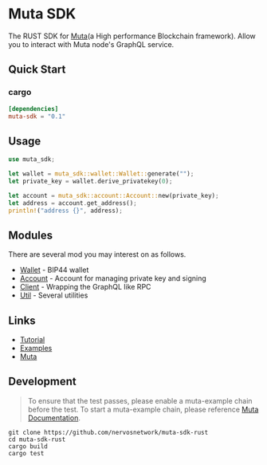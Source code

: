 # Muta SDK

The RUST SDK for [Muta](https://github.com/nervosnetwork/muta)(a High performance Blockchain framework). Allow you to interact with Muta node's GraphQL service.

## Quick Start

### cargo

```toml
[dependencies]
muta-sdk = "0.1"
```

## Usage

```rust
use muta_sdk;

let wallet = muta_sdk::wallet::Wallet::generate("");
let private_key = wallet.derive_privatekey(0);

let account = muta_sdk::account::Account::new(private_key);
let address = account.get_address();
println!("address {}", address);
```

## Modules

There are several mod you may interest on as follows.

- [Wallet](./src/wallet.rs) - BIP44 wallet
- [Account](./src/account.rs) - Account for managing private key and signing
- [Client](./src/client) - Wrapping the GraphQL like RPC
- [Util](./src/util.rs) - Several utilities

## Links

- [Tutorial](./docs/tutorial.md)
- [Examples](./examples)
- [Muta](https://github.com/nervosnetwork/muta)

## Development

> To ensure that the test passes, please enable a muta-example chain before the test.
> To start a muta-example chain, please reference [Muta Documentation](https://docs.muta.dev/docs).

```shell
git clone https://github.com/nervosnetwork/muta-sdk-rust
cd muta-sdk-rust
cargo build
cargo test
```
